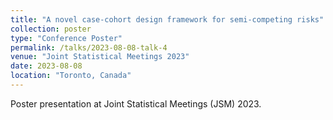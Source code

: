```yaml
---
title: "A novel case-cohort design framework for semi-competing risks"
collection: poster
type: "Conference Poster"
permalink: /talks/2023-08-08-talk-4
venue: "Joint Statistical Meetings 2023"
date: 2023-08-08
location: "Toronto, Canada"
---
```


Poster presentation at Joint Statistical Meetings (JSM) 2023.